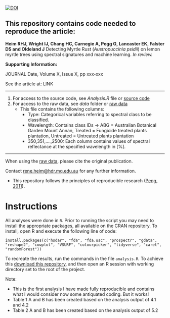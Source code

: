 [![DOI](https://zenodo.org/badge/92111648.svg)](https://zenodo.org/badge/latestdoi/92111648)


## This repository contains code needed to reproduce the article:

**Heim RHJ, Wright IJ, Chang HC, Carnegie A, Pegg G, Lancaster EK, Falster DS and Oldeland J** Detecting Myrtle Rust (*Austropuccinia psidii*) on lemon myrtle trees using spectral signatures and machine learning. *In review.*

**Supporting Information:**
  
JOURNAL
Date, Volume X, Issue X, pp xxx-xxx

See the article at: LINK
***
    
1. For access to the source code, see *Analysis.R* file or [source code](https://github.com/ReneHeim/MyrtleRust-LemonMyrtle-Classification/blob/master/Analysis.R)  
2. For access to the raw data, see *data* folder or [raw data](https://github.com/ReneHeim/MyrtleRust-LemonMyrtle-Classification/blob/master/data/Input_for_C1_AllSpectraABGPlantation_LeafClip.csv) 
	+ This file contains the following columns:
		- Type: Categorical variables referring to spectral class to be classified.
		- Wavelength: Contains class IDs -> ABG = Australian Botanical Garden Mount Annan, Treated = Fungicide treated plants plantation, Untreated = Untreated plants plantation
		- 350,351,....,2500: Each column contains values of spectral reflectance at the specified wavelength in [%].
    
***
When using the [raw data](https://github.com/ReneHeim/MyrtleRust-LemonMyrtle-Classification/blob/master/data/Input_for_C1_AllSpectraABGPlantation_LeafClip.csv), please cite the original publication.

Contact rene.heim@hdr.mq.edu.au for any further information.  

+ This repository follows the principles of reproducible research ([Peng, 2011](http://www.sciencemag.org/content/334/6060/1226)).

# Instructions

All analyses were done in `R`. Prior to running the script you may need to install the appropriate packages, all available on the CRAN repository. To install, open R and execute the following line of code:

```
install.packages(c("hsdar", "fda", "fda.usc", "prospectr", "gdata", "reshape2", "cowplot", "VSURF", "colourpicker", "tidyverse", "caret", "randomForest"))
```

To recreate the results, run the commands in the file `analysis.R`. To achieve this [download this repository](https://github.com/reneheim/myrtlerust-lemonmyrtle-classification/archive/master.zip), and then open an R session with working directory set to the root of the project.


Note: 

+ This is the first analysis I have made fully reproducible and contains what I would consider now some antiquated coding. But it works!
+ Table 1 A and B has been created based on the analysis output of 4.1 and 4.2
+ Table 2 A and B has been created based on the analysis output of 5.2
